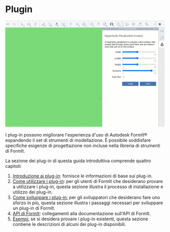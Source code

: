# Plugin

![](../.gitbook/assets/gg1.gif)

I plug-in possono migliorare l'esperienza d'uso di Autodesk FormIt® espandendo il set di strumenti di modellazione. È possibile soddisfare specifiche esigenze di progettazione non incluse nella libreria di strumenti di FormIt.

La sezione dei plug-in di questa guida introduttiva comprende quattro capitoli:

1. [Introduzione ai plug-in](introduction.md): fornisce le informazioni di base sui plug-in.
2. [Come utilizzare i plug-in](how-to-use-plug-ins.md): per gli utenti di FormIt che desiderano provare a utilizzare i plug-in, questa sezione illustra il processo di installazione e utilizzo dei plug-in.
3. [Come sviluppare i plug-in:](how-to-develop-plugins/) per gli sviluppatori che desiderano fare uno sforzo in più, questa sezione illustra i passaggi necessari per sviluppare un plug-in di FormIt.
4. [API di FormIt](how-to-develop-plugins/useful-links.md): collegamenti alla documentazione sull'API di FormIt.
5. [Esempi:](example-1/) se si desidera provare i plug-in esistenti, questa sezione contiene le descrizioni di alcuni dei plug-in disponibili.
